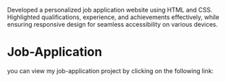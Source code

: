 Developed a personalized job application website using HTML and CSS. Highlighted qualifications, experience, and achievements effectively, while ensuring responsive design for seamless accessibility on various devices.
# Job-Application
you can view my job-application project by clicking on the following link:
